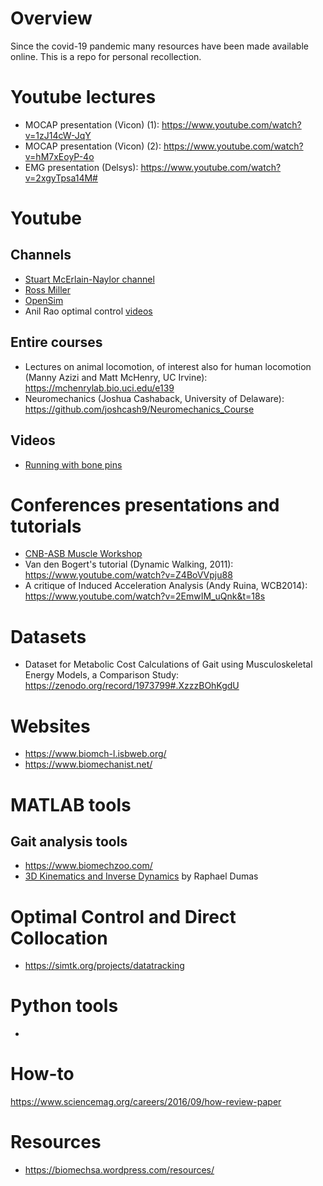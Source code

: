 # Overview
Since the covid-19 pandemic many resources have been made available online. This is a repo for personal recollection.

# Youtube lectures
* MOCAP presentation (Vicon) (1): https://www.youtube.com/watch?v=1zJ14cW-JqY
* MOCAP presentation (Vicon) (2): https://www.youtube.com/watch?v=hM7xEoyP-4o
* EMG presentation (Delsys): https://www.youtube.com/watch?v=2xgyTpsa14M#

# Youtube 

## Channels
* [Stuart McErlain-Naylor channel](https://www.youtube.com/channel/UCmG-bd1JL1ACP7hMzIUXwOg)
* [Ross Miller](https://www.youtube.com/channel/UCO_H7aZoIcwZiNc4KjiQQkg/videos) 
* [OpenSim](https://www.youtube.com/user/OpenSimVideos/videos)
* Anil Rao optimal control [videos](http://www.anilvrao.com/Optimal-Control-Videos.html)

## Entire courses
* Lectures on animal locomotion, of interest also for human locomotion (Manny Azizi and Matt McHenry, UC Irvine): https://mchenrylab.bio.uci.edu/e139
* Neuromechanics (Joshua Cashaback, University of Delaware): https://github.com/joshcash9/Neuromechanics_Course

## Videos
* [Running with bone pins](https://www.youtube.com/watch?v=nf6jkyNgkwE)

# Conferences presentations and tutorials
* [CNB-ASB Muscle Workshop](https://www.youtube.com/watch?v=Ur9wYYR0nac&feature=youtu.be)
* Van den Bogert's tutorial (Dynamic Walking, 2011): https://www.youtube.com/watch?v=Z4BoVVpju88
* A critique of Induced Acceleration Analysis (Andy Ruina, WCB2014): https://www.youtube.com/watch?v=2EmwIM_uQnk&t=18s

# Datasets
* Dataset for Metabolic Cost Calculations of Gait using Musculoskeletal Energy Models, a Comparison Study: https://zenodo.org/record/1973799#.XzzzBOhKgdU

# Websites
* https://www.biomch-l.isbweb.org/
* https://www.biomechanist.net/

# MATLAB tools
## Gait analysis tools
* https://www.biomechzoo.com/
* [3D Kinematics and Inverse Dynamics](https://uk.mathworks.com/matlabcentral/fileexchange/58021-3d-kinematics-and-inverse-dynamics?s_tid=prof_contriblnk) by Raphael Dumas

# Optimal Control and Direct Collocation
* https://simtk.org/projects/datatracking

# Python tools
*

# How-to
https://www.sciencemag.org/careers/2016/09/how-review-paper

# Resources
* https://biomechsa.wordpress.com/resources/
